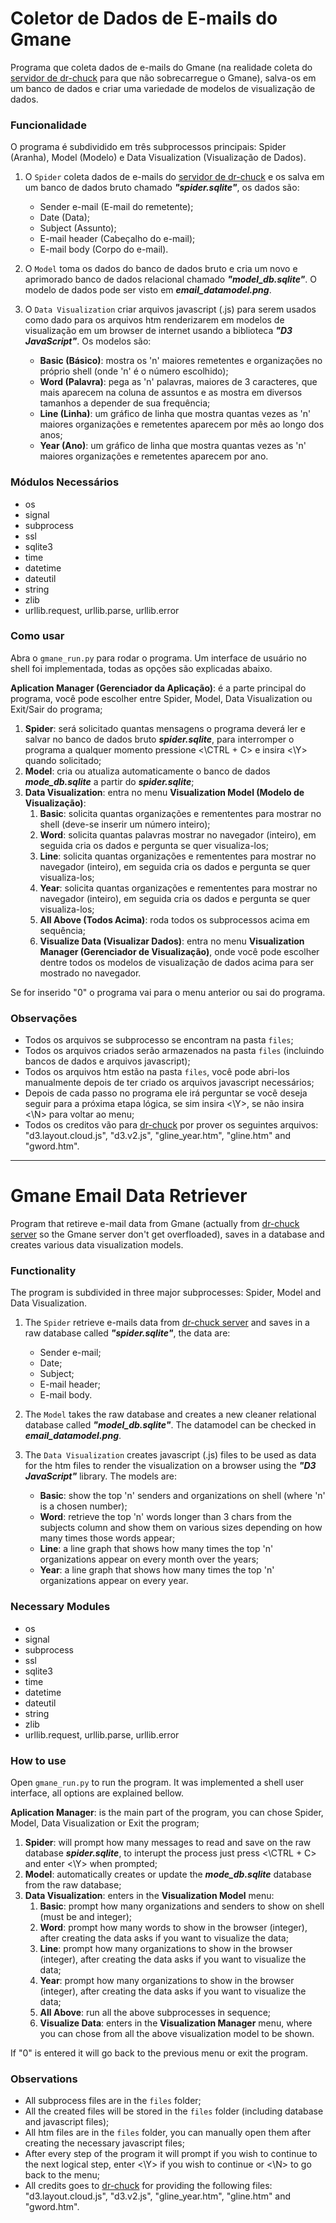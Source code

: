 # Coletor de Dados de E-mails do Gmane
Programa que coleta dados de e-mails do Gmane (na realidade coleta do [servidor de dr-chuck](https://mbox.dr-chuck.net) para que não sobrecarregue o Gmane), salva-os em um banco de dados e criar uma variedade de modelos de visualização de dados.

### Funcionalidade

O programa é subdividido em três subprocessos principais: Spider (Aranha), Model (Modelo) e Data Visualization (Visualização de Dados).

1. O `Spider` coleta dados de e-mails do [servidor de dr-chuck](https://mbox.dr-chuck.net) e os salva em um banco de dados bruto chamado ***"spider.sqlite"***, os dados são:
    - Sender e-mail (E-mail do remetente);
    - Date (Data);
    - Subject (Assunto);
    - E-mail header (Cabeçalho do e-mail);
    - E-mail body (Corpo do e-mail).

2. O `Model` toma os dados do banco de dados bruto e cria um novo e aprimorado banco de dados relacional chamado ***"model_db.sqlite"***. O modelo de dados pode ser visto em ***email_datamodel.png***.

3. O `Data Visualization` criar arquivos javascript (.js) para serem usados como dado para os arquivos htm renderizarem em modelos de visualização em um browser de internet usando a biblioteca ***"D3 JavaScript"***. Os modelos são:
    - **Basic (Básico)**: mostra os 'n' maiores remetentes e organizações no próprio shell (onde 'n' é o número escolhido);
    - **Word (Palavra)**: pega as 'n' palavras, maiores de 3 caracteres, que mais aparecem na coluna de assuntos e as mostra em diversos tamanhos a depender de sua frequência;
    - **Line (Linha)**: um gráfico de linha que mostra quantas vezes as 'n' maiores organizações e remetentes aparecem por mês ao longo dos anos;
    - **Year (Ano)**: um gráfico de linha que mostra quantas vezes as 'n' maiores organizações e remetentes aparecem por ano.

### Módulos Necessários
- os
- signal
- subprocess
- ssl
- sqlite3
- time
- datetime
- dateutil
- string
- zlib
- urllib.request, urllib.parse, urllib.error

### Como usar

Abra o `gmane_run.py` para rodar o programa. Um interface de usuário no shell foi implementada, todas as opções são explicadas abaixo.

**Aplication Manager (Gerenciador da Aplicação)**: é a parte principal do programa, você pode escolher entre Spider, Model, Data Visualization ou Exit/Sair do programa;

1. **Spider**: será solicitado quantas mensagens o programa deverá ler e salvar no banco de dados bruto ***spider.sqlite***, para interromper o programa a qualquer momento pressione <\CTRL + C> e insira <\Y> quando solicitado;
2. **Model**: cria ou atualiza automaticamente o banco de dados ***mode_db.sqlite*** a partir do ***spider.sqlite***;
3. **Data Visualization**: entra no menu **Visualization Model (Modelo de Visualização)**:
   1. **Basic**: solicita quantas organizações e remententes para mostrar no shell (deve-se inserir um número inteiro);
    2. **Word**: solicita quantas palavras mostrar no navegador (inteiro), em seguida cria os dados e pergunta se quer visualiza-los;
    3. **Line**: solicita quantas organizações e remententes para mostrar no navegador (inteiro), em seguida cria os dados e pergunta se quer visualiza-los;
    4. **Year**: solicita quantas organizações e remententes para mostrar no navegador (inteiro), em seguida cria os dados e pergunta se quer visualiza-los;
    5. **All Above (Todos Acima)**: roda todos os subprocessos acima em sequência;
    9. **Visualize Data (Visualizar Dados)**: entra no menu **Visualization Manager (Gerenciador de Visualização)**, onde você pode escolher dentre todos os modelos de visualização de dados acima para ser mostrado no navegador.

Se for inserido "0" o programa vai para o menu anterior ou sai do programa.

### Observações
- Todos os arquivos se subprocesso se encontram na pasta `files`;
- Todos os arquivos criados serão armazenados na pasta `files` (incluindo bancos de dados e arquivos javascript);
- Todos os arquivos htm estão na pasta `files`, você pode abri-los manualmente depois de ter criado os arquivos javascript necessários;
- Depois de cada passo no programa ele irá perguntar se você deseja seguir para a próxima etapa lógica, se sim insira <\Y>, se não insira <\N> para voltar ao menu;
- Todos os creditos vão para [dr-chuck](https://dr-chuck.com/) por prover os seguintes arquivos: "d3.layout.cloud.js", "d3.v2.js", "gline_year.htm", "gline.htm" and "gword.htm".

---

# Gmane Email Data Retriever

Program that retireve e-mail data from Gmane (actually from [dr-chuck server](https://mbox.dr-chuck.net) so the Gmane server don't get overfloaded), saves in a database and creates various data visualization models.

### Functionality

The program is subdivided in three major subprocesses: Spider, Model and Data Visualization.

1. The `Spider` retrieve e-mails data from [dr-chuck server](https://mbox.dr-chuck.net) and saves in a raw database called ***"spider.sqlite"***, the data are:
    - Sender e-mail;
    - Date;
    - Subject;
    - E-mail header;
    - E-mail body.

2. The `Model` takes the raw database and creates a new cleaner relational database called ***"model_db.sqlite"***. The datamodel can be checked in ***email_datamodel.png***.

3. The `Data Visualization` creates javascript (.js) files to be used as data for the htm files to render the visualization on a browser using the ***"D3 JavaScript"*** library. The models are:
    - **Basic**: show the top 'n' senders and organizations on shell (where 'n' is a chosen number);
    - **Word**: retrieve the top 'n' words longer than 3 chars from the subjects column and show them on various sizes depending on how many times those words appear;
    - **Line**: a line graph that shows how many times the top 'n' organizations appear on every month over the years;
    - **Year**: a line graph that shows how many times the top 'n' organizations appear on every year.

### Necessary Modules
- os
- signal
- subprocess
- ssl
- sqlite3
- time
- datetime
- dateutil
- string
- zlib
- urllib.request, urllib.parse, urllib.error

### How to use

Open `gmane_run.py` to run the program. It was implemented a shell user interface, all options are explained bellow.

**Aplication Manager**: is the main part of the program, you can chose Spider, Model, Data Visualization or Exit the program;

1. **Spider**: will prompt how many messages to read and save on the raw database ***spider.sqlite***, to interupt the process just press <\CTRL + C> and enter <\Y> when prompted;
2. **Model**: automatically creates or update the ***mode_db.sqlite*** database from the raw database;
3. **Data Visualization**: enters in the **Visualization Model** menu:
    1. **Basic**: prompt how many organizations and senders to show on shell (must be and integer);
    2. **Word**: prompt how many words to show in the browser (integer), after creating the data asks if you want to visualize the data;
    3. **Line**: prompt how many organizations to show in the browser (integer), after creating the data asks if you want to visualize the data;
    4. **Year**: prompt how many organizations to show in the browser (integer), after creating the data asks if you want to visualize the data;
    5. **All Above**: run all the above subprocesses in sequence;
    9. **Visualize Data**: enters in the **Visualization Manager** menu, where you can chose from all the above visualization model to be shown.

If "0" is entered it will go back to the previous menu or exit the program.

### Observations
- All subprocess files are in the `files` folder;
- All the created files will be stored in the `files` folder (including database and javascript files);
- All htm files are in the `files` folder, you can manually open them after creating the necessary javascript files;
- After every step of the program it will prompt if you wish to continue to the next logical step, enter <\Y> if you wish to continue or <\N> to go back to the menu;
- All credits goes to [dr-chuck](https://dr-chuck.com/) for providing the following files: "d3.layout.cloud.js", "d3.v2.js", "gline_year.htm", "gline.htm" and "gword.htm".

